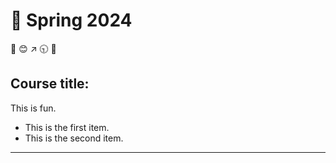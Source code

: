 # 🌿 Spring 2024
💙 😊 ↗️ 🕤 🔑 
## Course title: 

This is fun.

+ This is the first item.
+ This is the second item.


---
